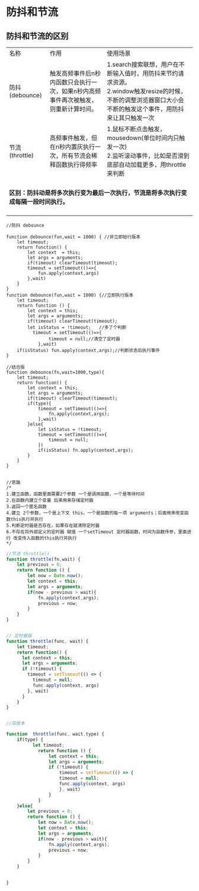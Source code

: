 # 防抖和节流

## 防抖和节流的区别

<table> 
<tr>
<td>名称</td>
<td>作用</td>
<td>使用场景</td>
</tr>
<tr>
<td>防抖(debounce)</td>
<td>触发高频事件后n秒内函数只会执行一次，如果n秒内高频事件再次被触发，则重新计算时间。</td>
<td>
1.search搜索联想，用户在不断输入值时，用防抖来节约请求资源。</br>
2.window触发resize的时候，不断的调整浏览器窗口大小会不断的触发这个事件，用防抖来让其只触发一次
</td>
</tr>
<tr>
<td>节流(throttle)</td>
<td>高频事件触发，但在n秒内置灰执行一次，所有节流会稀释函数执行得频率</td>
<td>
1.鼠标不断点击触发，mousedown(单位时间内只触发一次)</br>
2.监听滚动事件，比如是否滑到底部自动加载更多，用throttle来判断
</td>
</tr>
<tr>
<td colspan="3">
<h4>
区别：防抖动是将多次执行变为最后一次执行，节流是将多次执行变成每隔一段时间执行。
</h4>
</td>
</tr>
</table>

```JS
//防抖 debounce

function debounce(fun,wait = 1000) { //非立即始行版本
    let timeout;
    return function() {
        let context  = this;
        let args = arguments;
        if(timeout) clearTimeout(timeout);
        timeout = setTimeout(()=>{
            fun.apply(context,args)
        },wait)
    }
}
function debounce(fun,wait = 1000) {//立即执行版本
    let timeout;
    return function () {
        let context = this;
        let args = arguments;
        if(timeout) clearTimeout(timeout);
        let isStatus = !timeout;   //多了个判断
          timeout = setTimeout(()=>{
                timeout = null;//清空了定时器
            },wait)
    if(isStatus) fun.apply(context,args);//判断状态后执行事件
}

//结合版
function debounce(fn,wait=1000,type){
    let timeout;
    return function() {
        let context = this;
        let args = arguments;
        if(timeout) clearTimeout(timeout);
        if(type){
            timeout = setTimeout(()=>{
                fn.apply(context,args);
            },wait)
        }else{
            let isStatus = !timeout;
            timeout = setTimeout(()=>{
                timeout = null;
            })
            if(isStatus) fn.apply(context,args);
        }
    }
}


//思路
/*
1.建立函数，函数里面需要2个参数 一个是调用函数，一个是等待时间
2.在函数内建立个变量 后来用来存储定时器
3.返回一个匿名函数
4.建立 2个参数，一个是上下文 this，一个是函数的每一项 arguments；后面用来改变函数this执行并执行
5.判断定时器是否存在，如果存在就清除定时器 
6.不存在将外部定义的定时器 赋值 一个setTimeout 定时器函数，时间为函数传参，里面进行 改变传入函数的this执行并执行
*/
```

```js
//节流 throttle()
function throttle(fn,wait) {
    let previous = 0;
    return function () {
        let now = Date.now();
        let context = this;
        let args = arguments;
        if(now - previous > wait){
            fn.apply(context,args);
            previous = now;
        }
    }
}


// 定时器版
function throttle(func, wait) {
    let timeout;
    return function() {
      let context = this;
      let args = arguments;
      if (!timeout) {
        timeout = setTimeout(() => {
          timeout = null;
          func.apply(context, args)
        }, wait)
      }
    }
}


//双版本

function  throttle(func, wait,type) { 
    if(type) {
          let timeout;
            return function () {
                let context = this;
                let args = arguments;
                if (!timeout) {
                    timeout = setTimeout(() => {
                    timeout = null;
                    func.apply(context, args)
                    }, wait)
                }
            }
    }else{
        let previous = 0;
        return function () {
            let now = Date.now();
            let context = this;
            let args = arguments;
            if(now - previous > wait){
                fn.apply(context,args);
                previous = now;
            }
        }
    }
  

}

```

